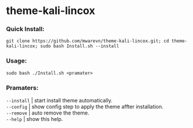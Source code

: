 # theme-kali-lincox

### Quick Install:

```
git clone https://github.com/mwarevn/theme-kali-lincox.git; cd theme-kali-lincox; sudo bash Install.sh --install
```

### Usage:
 `sudo bash ./Install.sh <pramater>`

### Pramaters:

 `--install` | start install theme automatically. <br />
 `--config`  | show config step to apply the theme affter installation. <br />
 `--remove`  | auto remove the theme. <br />
 `--help`    | show this help.
